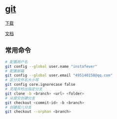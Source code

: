 # [git](https://git-scm.com/)

[下载](https://git-scm.com/download/win)

[文档](https://git-scm.com/docs)

## 常用命令

```bash
# 配置用户名
git config --global user.name "instafever"
# 配置邮箱
git config --global user.email "495140158@qq.com"
# 区分文件名大小写
git config core.ignorecase false
# 克隆并检出指定分支
git clone -b <branch> <url> <folder>
# 从提交创建分支
git checkout <commit-id> -b <branch>
# 创建孤儿分支
git checkout --orphan <branch>
```

